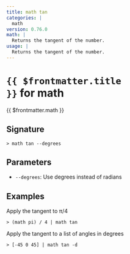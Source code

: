 ```yaml
---
title: math tan
categories: |
  math
version: 0.76.0
math: |
  Returns the tangent of the number.
usage: |
  Returns the tangent of the number.
---
```


# <code>{{ $frontmatter.title }}</code> for math

<div class='command-title'>{{ $frontmatter.math }}</div>

## Signature

```> math tan --degrees```

## Parameters

 -  `--degrees`: Use degrees instead of radians

## Examples

Apply the tangent to π/4
```shell
> (math pi) / 4 | math tan
```

Apply the tangent to a list of angles in degrees
```shell
> [-45 0 45] | math tan -d
```
